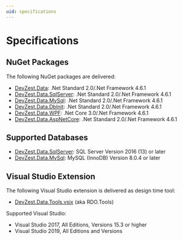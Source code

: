 ```yaml
---
uid: specifications
---
```


# Specifications

## NuGet Packages

The following NuGet packages are delivered:

* [DevZest.Data](https://www.nuget.org/packages/DevZest.Data/): .Net Standard 2.0/.Net Framework 4.6.1
* [DevZest.Data.SqlServer](https://www.nuget.org/packages/DevZest.Data.SqlServer/): .Net Standard 2.0/.Net Framework 4.6.1
* [DevZest.Data.MySql](https://www.nuget.org/packages/DevZest.Data.MySql/): .Net Standard 2.0/.Net Framework 4.6.1
* [DevZest.Data.DbInit](https://www.nuget.org/packages/DevZest.Data.DbInit/): .Net Standard 2.0/.Net Framework 4.6.1
* [DevZest.Data.WPF](https://www.nuget.org/packages/DevZest.Data.WPF/): .Net Core 3.0/.Net Framework 4.6.1
* [DevZest.Data.AspNetCore](https://www.nuget.org/packages/DevZest.Data.AspNetCore/): .Net Standard 2.0/.Net Framework 4.6.1

## Supported Databases

* [DevZest.Data.SqlServer](https://www.nuget.org/packages/DevZest.Data.SqlServer/): SQL Server Version 2016 (13) or later
* [DevZest.Data.MySql](https://www.nuget.org/packages/DevZest.Data.MySql/): MySQL (InnoDB) Version 8.0.4 or later

## Visual Studio Extension

The following Visual Studio extension is delivered as design time tool:

* [DevZest.Data.Tools.vsix](https://marketplace.visualstudio.com/items?itemName=DevZest.RdoTools) (aka RDO.Tools)

Supported Visual Studio:

* Visual Studio 2017, All Editions, Versions 15.3 or higher
* Visual Studio 2019, All Editions and Versions
